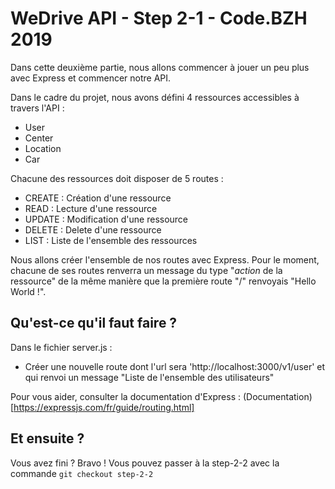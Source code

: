 # WeDrive API - Step 2-1 - Code.BZH 2019

Dans cette deuxième partie, nous allons commencer à jouer un peu plus avec Express et commencer notre API. 

Dans le cadre du projet, nous avons défini 4 ressources accessibles à travers l'API : 

- User
- Center
- Location
- Car

Chacune des ressources doit disposer de 5 routes : 

- CREATE : Création d'une ressource
- READ : Lecture d'une ressource
- UPDATE : Modification d'une ressource
- DELETE : Delete d'une ressource
- LIST : Liste de l'ensemble des ressources

Nous allons créer l'ensemble de nos routes avec Express. Pour le moment, chacune de ses routes renverra un message du type "*action* de la ressource" de la même manière que la première route "/" renvoyais "Hello World !".

## Qu'est-ce qu'il faut faire ? 

Dans le fichier server.js : 

- Créer une nouvelle route dont l'url sera 'http://localhost:3000/v1/user' et qui renvoi un message "Liste de l'ensemble des utilisateurs"

Pour vous aider, consulter la documentation d'Express : (Documentation)[https://expressjs.com/fr/guide/routing.html]

## Et ensuite ? 

Vous avez fini ? Bravo ! Vous pouvez passer à la step-2-2 avec la commande ```git checkout step-2-2```